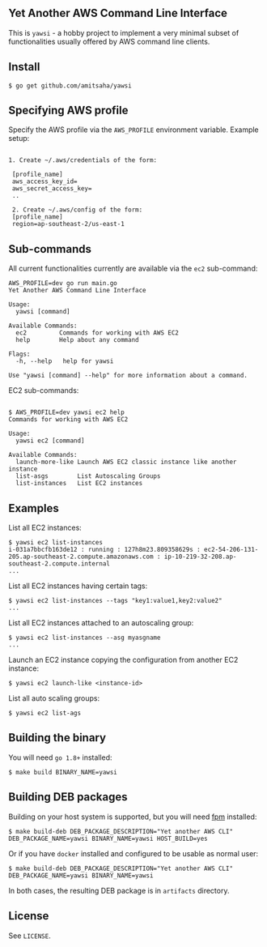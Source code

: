 ## Yet Another AWS Command Line Interface

This is `yawsi` - a hobby project to implement a very minimal
subset of functionalities usually offered by AWS command line clients.

## Install

```
$ go get github.com/amitsaha/yawsi
```


## Specifying AWS profile

Specify the AWS profile via the `AWS_PROFILE` environment variable.
Example setup:

```

1. Create ~/.aws/credentials of the form:

 [profile_name]
 aws_access_key_id=
 aws_secret_access_key=
 ..

 2. Create ~/.aws/config of the form:
 [profile_name]
 region=ap-southeast-2/us-east-1

 ```

## Sub-commands

All current functionalities currently are available via the `ec2` sub-command:

```
AWS_PROFILE=dev go run main.go
Yet Another AWS Command Line Interface

Usage:
  yawsi [command]

Available Commands:
  ec2         Commands for working with AWS EC2
  help        Help about any command

Flags:
  -h, --help   help for yawsi

Use "yawsi [command] --help" for more information about a command.
```

EC2 sub-commands:

```

$ AWS_PROFILE=dev yawsi ec2 help
Commands for working with AWS EC2

Usage:
  yawsi ec2 [command]

Available Commands:
  launch-more-like Launch AWS EC2 classic instance like another instance
  list-asgs        List Autoscaling Groups
  list-instances   List EC2 instances

```

## Examples

List all EC2 instances:

```
$ yawsi ec2 list-instances
i-031a7bbcfb163de12 : running : 127h8m23.809358629s : ec2-54-206-131-205.ap-southeast-2.compute.amazonaws.com : ip-10-219-32-208.ap-southeast-2.compute.internal
...

```

List all EC2 instances having certain tags:

```
$ yawsi ec2 list-instances --tags "key1:value1,key2:value2"
...
```

List all EC2 instances attached to an autoscaling group:

```
$ yawsi ec2 list-instances --asg myasgname
...
```

Launch an EC2 instance copying the configuration from another
EC2 instance:

```
$ yawsi ec2 launch-like <instance-id>
```


List all auto scaling groups:

```
$ yawsi ec2 list-ags
```
## Building the binary

You will need `go 1.8+` installed:

```
$ make build BINARY_NAME=yawsi
```

## Building DEB packages

Building on your host system is supported, but you will need
[fpm](https://github.com/jordansissel/fpm) installed:

```
$ make build-deb DEB_PACKAGE_DESCRIPTION="Yet another AWS CLI" DEB_PACKAGE_NAME=yawsi BINARY_NAME=yawsi HOST_BUILD=yes
```

Or if you have `docker` installed and configured to be usable as 
normal user:

```
$ make build-deb DEB_PACKAGE_DESCRIPTION="Yet another AWS CLI" DEB_PACKAGE_NAME=yawsi BINARY_NAME=yawsi 
```

In both cases, the resulting DEB package is in `artifacts` directory.

## License

See `LICENSE`.



